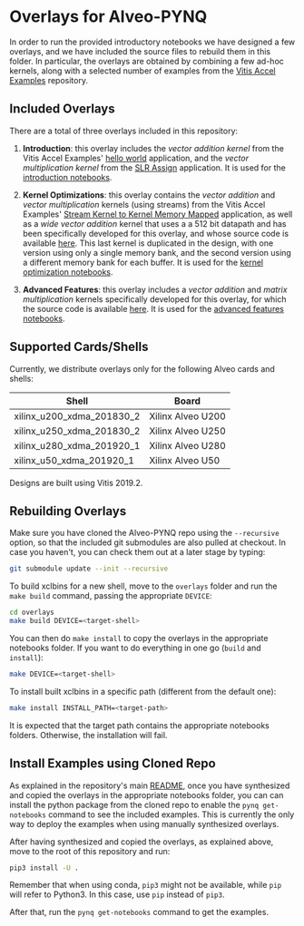 # Overlays for Alveo-PYNQ

In order to run the provided introductory notebooks we have designed a few 
overlays, and we have included the source files to rebuild them in this folder.
In particular, the overlays are obtained by combining a few ad-hoc kernels, 
along with a selected number of examples from the 
[Vitis Accel Examples](https://github.com/Xilinx/Vitis_Accel_Examples/tree/63bae10d581df40cf9402ed71ea825476751305d) 
repository.

## Included Overlays

There are a total of three overlays included in this repository:

1. **Introduction**: this overlay includes the *vector addition kernel* from 
the Vitis Accel Examples' 
[hello world](https://github.com/Xilinx/Vitis_Accel_Examples/tree/63bae10d581df40cf9402ed71ea825476751305d/hello_world) 
application, and the *vector multiplication kernel* from the 
[SLR Assign](https://github.com/Xilinx/Vitis_Accel_Examples/tree/63bae10d581df40cf9402ed71ea825476751305d/sys_opt/slr_assign) 
application. It is used for the 
[introduction notebooks](../pynqexamples/notebooks/1-introduction).

2. **Kernel Optimizations**: this overlay contains the *vector addition* and 
*vector multiplication* kernels (using streams) from the Vitis Accel Examples' 
[Stream Kernel to Kernel Memory Mapped](https://github.com/Xilinx/Vitis_Accel_Examples/tree/63bae10d581df40cf9402ed71ea825476751305d/host/streaming_k2k_mm) 
application, as well as a *wide vector addition* kernel that uses a 
a 512 bit datapath and has been specifically developed for this overlay, and 
whose source code is available [here](./src/kernel_opt.cpp). This last kernel 
is duplicated in the design, with one version using only a single memory bank, 
and the second version using a different memory bank for each buffer. It is used 
for the [kernel optimization notebooks](../pynqexamples/notebooks/2-kernel-optimization).

3. **Advanced Features**: this overlay includes a *vector addition* and *matrix
multiplication* kernels specifically developed for this overlay, for which the 
source code is available [here](./src/advanced_features.cpp). It is used for 
the [advanced features notebooks](../pynqexamples/notebooks/3-advanced-features).

## Supported Cards/Shells

Currently, we distribute overlays only for the following Alveo cards and shells:

Shell                    | Board             
-------------------------|-----------------
xilinx_u200_xdma_201830_2|Xilinx Alveo U200
xilinx_u250_xdma_201830_2|Xilinx Alveo U250
xilinx_u280_xdma_201920_1|Xilinx Alveo U280
xilinx_u50_xdma_201920_1|Xilinx Alveo U50

Designs are built using Vitis 2019.2.

## Rebuilding Overlays

Make sure you have cloned the Alveo-PYNQ repo using the `--recursive` option, 
so that the included git submodules are also pulled at checkout.
In case you haven't, you can check them out at a later stage by typing:
   ```bash
   git submodule update --init --recursive
   ```

To build xclbins for a new shell, move to the `overlays` folder and run the 
`make build` command, passing the appropriate `DEVICE`:
   ```bash
   cd overlays
   make build DEVICE=<target-shell>
   ```

You can then do `make install` to copy the overlays in the appropriate 
notebooks folder. 
If you want to do everything in one go (`build` and `install`):
   ```bash
   make DEVICE=<target-shell>
   ```

To install built xclbins in a specific path (different from the default one):
   ```bash
   make install INSTALL_PATH=<target-path>
   ```

It is expected that the target path contains the appropriate notebooks folders.
Otherwise, the installation will fail.

## Install Examples using Cloned Repo

As explained in the repository's main [README](../README.md), once you have 
synthesized and copied the overlays in the appropriate notebooks folder, you 
can can install the python package from the cloned repo to enable the
`pynq get-notebooks` command to see the included examples.
This is currently the only way to deploy the examples when using manually 
synthesized overlays.

After having synthesized and copied the overlays, as explained above, move
to the root of this repository and run:

```bash
pip3 install -U .
```

Remember that when using conda, `pip3` might not be available, while `pip` will
refer to Python3. In this case, use `pip` instead of `pip3`.

After that, run the `pynq get-notebooks` command to get the examples.
